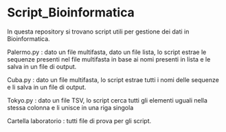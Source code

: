 # Script_Bioinformatica

In questa repository si trovano script utili per gestione dei dati in Bioinformatica.

Palermo.py : dato un file multifasta, dato un file lista, lo script estrae le sequenze presenti nel file multifasta in base ai nomi presenti in lista e le salva in un file di output.

Cuba.py : dato un file multifasta, lo script estrae tutti i nomi delle sequenze e li salva in un file di output.

Tokyo.py : dato un file TSV, lo script cerca tutti gli elementi uguali nella stessa colonna e li unisce in una riga singola

Cartella laboratorio : tutti file di prova per gli script. 
